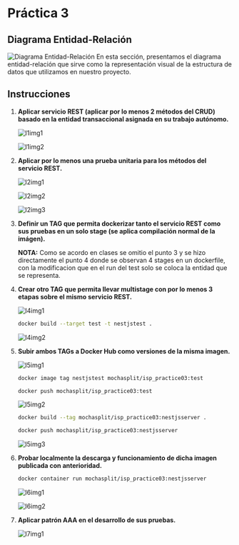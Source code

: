 # Práctica 3

## Diagrama Entidad-Relación
![Diagrama Entidad-Relación](./img/diagrama.png)
En esta sección, presentamos el diagrama entidad-relación que sirve como la representación visual de la estructura de datos que utilizamos en nuestro proyecto.

## Instrucciones
1. **Aplicar servicio REST (aplicar por lo menos 2 métodos del CRUD) basado en la entidad transaccional asignada en su trabajo autónomo.**
    
    ![I1img1](./img/I1img1.png)

    ![I1img2](./img/I1img2.png)

2. **Aplicar por lo menos una prueba unitaria para los métodos del servicio REST.**
    
    ![I2img1](./img/I2img1.png)

    ![I2img2](./img/I2img2.png)

    ![I2img3](./img/I2img3.png)

3. **Definir un TAG que permita dockerizar tanto el servicio REST como sus pruebas en un solo stage (se aplica compilación normal de la imágen).**

    **NOTA:** Como se acordo en clases se omitio el punto 3 y se hizo directamente el punto 4 donde se observan 4 stages en un dockerfile, con la modificacion que en el run del test solo se coloca la entidad que se representa.

4. **Crear otro TAG que permita llevar multistage con por lo menos 3 etapas sobre el mismo servicio REST.**
    
    ![I4img1](./img/I4img1.png)
    ```bash
    docker build --target test -t nestjstest .
    ```
    ![I4img2](./img/I4img2.png)

5. **Subir ambos TAGs a Docker Hub como versiones de la misma imagen.**
    
    ![I5img1](./img/I5img1.png)
    ```bash
    docker image tag nestjstest mochasplit/isp_practice03:test
    ```
    ```bash
    docker push mochasplit/isp_practice03:test
    ```
    ![I5img2](./img/I5img2.png)
    ```bash
    docker build --tag mochasplit/isp_practice03:nestjsserver .
    ```
    ```bash
    docker push mochasplit/isp_practice03:nestjsserver
    ```
    ![I5img3](./img/I5img3.png)

6. **Probar localmente la descarga y funcionamiento de dicha imagen publicada con anterioridad.**
    ```bash
    docker container run mochasplit/isp_practice03:nestjsserver
    ```
    ![I6img1](./img/I6img1.png)

    ![I6img2](./img/I6img2.png)

7. **Aplicar patrón AAA en el desarrollo de sus pruebas.**
    
    ![I7img1](./img/I7img1.png)